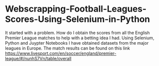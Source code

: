 # Webscrapping-Football-Leagues-Scores-Using-Selenium-in-Python
It started with a problem. How do I obtain the scores from all the English Premier League matches to help with a betting idea I had. 
Using Selenium, Python and Juypter Notebooks I have obtained datasets from the major leagues in Europe. The match results can be found on this link https://www.livesport.com/en/soccer/england/premier-league/#/nunhS7Vn/table/overall
